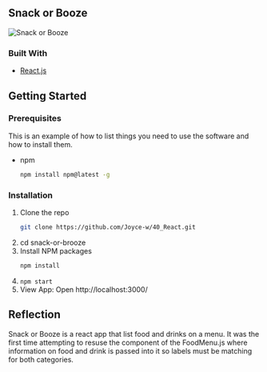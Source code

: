 
<!-- ABOUT THE PROJECT -->
## Snack or Booze 


![Snack or Booze](/snack-or-booze.gif)


### Built With
* [React.js](https://reactjs.org/)


<!-- GETTING STARTED -->
## Getting Started

### Prerequisites

This is an example of how to list things you need to use the software and how to install them.
* npm
  ```sh
  npm install npm@latest -g
  ```

### Installation

1. Clone the repo
   ```sh
   git clone https://github.com/Joyce-w/40_React.git
   ```
2. cd snack-or-brooze
3. Install NPM packages
   ```sh
   npm install
   ```
4. ```npm start```
5. View App: Open http://localhost:3000/
 

## Reflection 
Snack or Booze is a react app that list food and drinks on a menu. 
It was the first time attempting to resuse the component of the FoodMenu.js where information on food and drink is passed into it so labels must be matching for both categories. 

